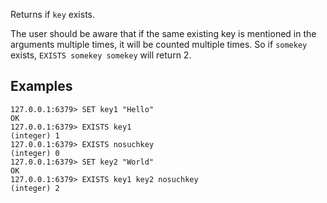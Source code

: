 Returns if `key` exists.

The user should be aware that if the same existing key is mentioned in the arguments multiple times, it will be counted multiple times. So if `somekey` exists, `EXISTS somekey somekey` will return 2.

## Examples

```valkey-cli
127.0.0.1:6379> SET key1 "Hello"
OK
127.0.0.1:6379> EXISTS key1
(integer) 1
127.0.0.1:6379> EXISTS nosuchkey
(integer) 0
127.0.0.1:6379> SET key2 "World"
OK
127.0.0.1:6379> EXISTS key1 key2 nosuchkey
(integer) 2
```
